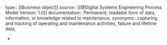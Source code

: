 type:: [[Business object]]
source:: [[@Digital Systems Engineering Process Model Version: 1.0]]
documentation:: Permanent, readable form of data, information, or knowledge related to maintenance.
synonyms:: capturing and tracking of operating and maintenance activities, failure and lifetime data,

-